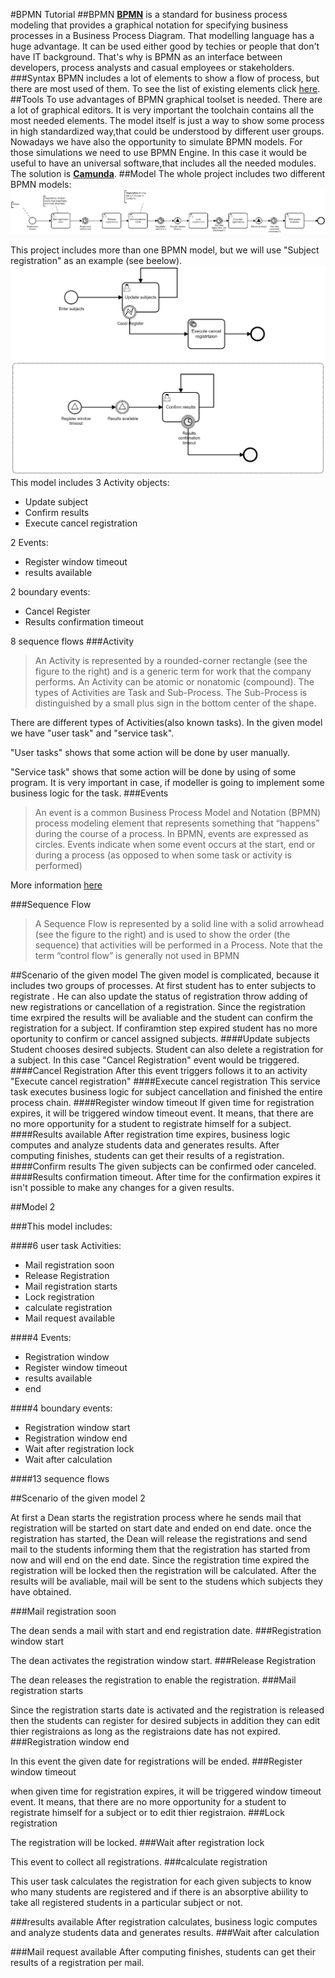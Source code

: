#BPMN Tutorial
##BPMN
**[BPMN](https://www.bpmn.org/)** is a standard for business process modeling that provides a graphical notation for specifying business processes in a Business Process Diagram.
That modelling language has a huge advantage. It can be used either good by techies or people that don't have IT background. That's why is BPMN as an interface between developers, process analysts and casual employees or stakeholders.
###Syntax
BPMN includes a lot of elements to show a flow of process, but there are most used of them. To see the list of existing elements click [here](http://www.bpmb.de/images/Poster_en.png).
##Tools
To use advantages of BPMN graphical toolset is needed. There are a lot of graphical editors. It is very important the toolchain contains all the most needed elements.
The model itself is just a way to show some process in high standardized way,that could be understood by different user groups. Nowadays we have also the opportunity to simulate BPMN models. For those simulations we need to use BPMN Engine. In this case it would be useful to have an universal software,that includes all the needed modules. The solution is [**Camunda**](https://camunda.com/).
##Model
The whole project includes two different BPMN models:
![Model](registration_window.png)


This project includes more than one BPMN model, but we will use "Subject registration" as an example (see beelow).&nbsp;
&nbsp;
![Model](subject_registration.png)
This model includes 3 Activity objects:
- Update subject
- Confirm results
- Execute cancel registration

2 Events:
- Register window timeout
- results available

2 boundary events:
- Cancel Register
- Results confirmation timeout

8 sequence flows
###Activity
>An Activity is represented by a rounded-corner rectangle (see the figure to the right) and is a generic term for work that the company performs. An Activity can be atomic or nonatomic (compound). The types of Activities are Task and Sub-Process. The Sub-Process is distinguished by a small plus sign in the bottom center of the shape.

There are different types of Activities(also known tasks). In the given model we have "user task" and "service task".

"User tasks" shows that some action will be done by user manually.

"Service task" shows that some action will be done by using of some program. It is very important in case, if modeller is going to implement some business logic for the task.
###Events
>An event is a common Business Process Model and Notation (BPMN)
>process modeling element that represents something that “happens” during the course of a process. In BPMN, events are expressed as circles. Events indicate when some event occurs at the start, end or during a process (as opposed to when some task or activity is performed)

More information [here](https://www.visual-paradigm.com/guide/bpmn/bpmn-events/)

###Sequence Flow

>A Sequence Flow is represented by a solid line with a solid arrowhead (see the figure to the right) and is used to show the order (the sequence) that activities will be performed in a Process. Note that the term “control flow” is generally not used in BPMN

##Scenario of the given model
The given model is complicated, because it includes two groups of processes. At first student has to enter subjects to registrate . He can also update the status of registration throw adding of new registrations or cancellation of a registration. Since the registration time exrpired the results will be avaliable and the student can confirm the registration for a subject. If confiramtion step expired student has no more oportunity to confirm or cancel assigned subjects.
####Update subjects
Student chooses desired subjects. Student can also delete a registration for a subject. In this case "Cancel Registration" event would be triggered.
####Cancel Registration
After this event triggers follows it to an activity "Execute cancel registration"
####Execute cancel registration
This service task executes business logic for subject cancellation and finished the entire process chain.
####Register window timeout
If given time for registration expires, it will be triggered window timeout event. It means, that there are no more opportunity for a student to registrate himself for a subject.
####Results available
After registration time expires, business logic computes and analyze students data and generates results. After computing finishes, students can get their results of a registration.
####Confirm results
The given subjects can be confirmed oder canceled.
####Results confirmation timeout.
After time for the confirmation expires it isn't possible to make any changes for a given results.

##Model 2

###This model includes:

####6 user task Activities:
- Mail registration soon
- Release Registration
- Mail registration starts
- Lock registration
- calculate registration
- Mail request available

####4 Events:
- Registration window
- Register window timeout
- results available
- end


####4 boundary events:
- Registration window start
- Registration window end
- Wait after registration lock
- Wait after calculation


####13 sequence flows

##Scenario of the given model 2


At first a Dean starts the registration process where he sends mail that registration will be started on start date and ended on end date.
once the registration has started, the Dean will release the registrations and send mail to the students informing them that the registration has started from now and will end on the end date.
Since the registration time expired the registration will be locked then the registration will be calculated. After the results will be avaliable, mail will be sent to the studens which subjects they have obtained.

###Mail registration soon

The dean sends a mail with start and end registration date.
###Registration window start

The dean activates the registration window start.
###Release Registration

The dean releases the registration to enable the registration.
###Mail registration starts

Since the registration starts date is activated and the registration is released then the students can register for desired subjects in addition they can edit thier registraions as long as the registraions date has not expired.
###Registration window end

In this event the given date for registrations will be ended.
###Register window timeout

when given time for registration expires, it will be triggered window timeout event. It means, that there are no more opportunity for a student to registrate himself for a subject or to edit thier registraion.
###Lock registration

The registration will be locked.
###Wait after registration lock

This event to collect all registrations.
###calculate registration

This user task calculates the registration for each given subjects to know who many students are registered and if there is an absorptive abiility  to take all registered students in a particular subject or not.

###results available
After registration calculates, business logic computes and analyze students data and generates results.
###Wait after calculation

###Mail request available
After computing finishes, students can get their results of a registration per mail.

 





